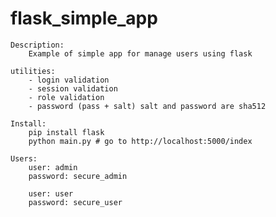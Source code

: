 # flask_simple_app
	Description:
		Example of simple app for manage users using flask

	utilities:
		- login validation
		- session validation
		- role validation
		- password (pass + salt) salt and password are sha512

	Install:
		pip install flask
		python main.py # go to http://localhost:5000/index

	Users:
		user: admin
		password: secure_admin

		user: user
		password: secure_user

